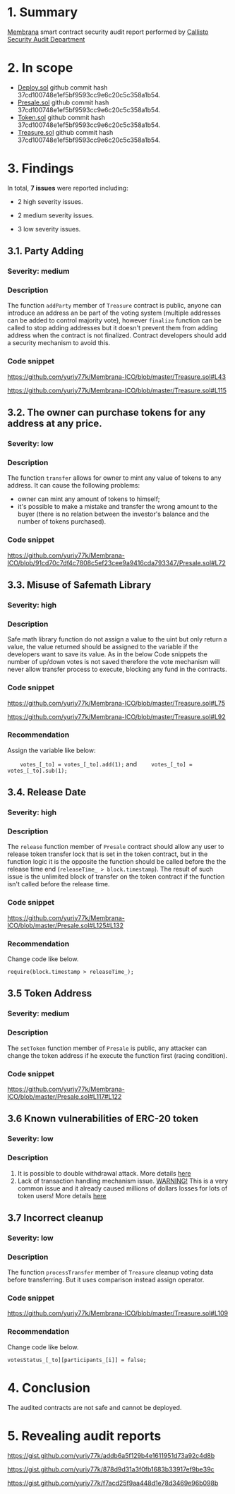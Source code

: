 # 1. Summary

[Membrana](https://drive.google.com/file/d/1FjNbE21tNWmrTgfZ60FP3UeGPYhzs2u0/view?usp=sharing) smart contract security audit report performed by [Callisto Security Audit Department](https://github.com/EthereumCommonwealth/Auditing)

# 2. In scope

- [Deploy.sol](https://github.com/yuriy77k/Membrana-ICO/blob/master/Deploy.sol) github commit hash 37cd100748e1ef5bf9593cc9e6c20c5c358a1b54.
- [Presale.sol](https://github.com/yuriy77k/Membrana-ICO/blob/master/Presale.sol) github commit hash 37cd100748e1ef5bf9593cc9e6c20c5c358a1b54.
- [Token.sol](https://github.com/yuriy77k/Membrana-ICO/blob/master/Token.sol) github commit hash 37cd100748e1ef5bf9593cc9e6c20c5c358a1b54.
- [Treasure.sol](https://github.com/yuriy77k/Membrana-ICO/blob/master/Treasure.sol) github commit hash 37cd100748e1ef5bf9593cc9e6c20c5c358a1b54.

# 3. Findings

In total, **7 issues** were reported including:

- 2 high severity issues.

- 2 medium severity issues.

- 3 low severity issues.

## 3.1. Party Adding

### Severity: medium

### Description

The function `addParty` member of `Treasure` contract is public, anyone can introduce an address an be part of the voting system (multiple addresses can be added to control majority vote), however `finalize` function can be called to stop adding addresses but it doesn't prevent them from adding address when the contract is not finalized. Contract developers should add a security mechanism to avoid this.

### Code snippet

https://github.com/yuriy77k/Membrana-ICO/blob/master/Treasure.sol#L43

https://github.com/yuriy77k/Membrana-ICO/blob/master/Treasure.sol#L115

## 3.2. The owner can purchase tokens for any address at any price.

### Severity: low

### Description

The function `transfer` allows for owner to mint any value of tokens to any address. It can cause the following problems:
* owner can mint any amount of tokens to himself;
* it's possible to make a mistake and transfer the wrong amount to the buyer (there is no relation between the investor's balance and the number of tokens purchased).

### Code snippet

https://github.com/yuriy77k/Membrana-ICO/blob/91cd70c7df4c7808c5ef23cee9a9416cda793347/Presale.sol#L72

## 3.3. Misuse of Safemath Library

### Severity: high

### Description

Safe math library function do not assign a value to the uint but only return a value, the value returned should be assigned to the variable if the developers want to save its value.
As in the below Code snippets the number of up/down votes is not saved therefore the vote mechanism will never allow transfer process to execute, blocking any fund in the contracts.

### Code snippet

https://github.com/yuriy77k/Membrana-ICO/blob/master/Treasure.sol#L75

https://github.com/yuriy77k/Membrana-ICO/blob/master/Treasure.sol#L92

### Recommendation

Assign the variable like below:

```    votes_[_to] = votes_[_to].add(1);```
and
```    votes_[_to] = votes_[_to].sub(1);```

## 3.4. Release Date

### Severity: high

### Description

The `release` function member of `Presale` contract should allow any user to release token transfer lock that is set in the token contract, but in the function logic it is the opposite the function should be called before the the release time end (`releaseTime_ > block.timestamp`). The result of such issue is the unlimited block of transfer on the token contract if the function isn't called before the release time.

### Code snippet

https://github.com/yuriy77k/Membrana-ICO/blob/master/Presale.sol#L125#L132

### Recommendation

Change code like below.

```
require(block.timestamp > releaseTime_);

```

## 3.5 Token Address

### Severity: medium

### Description

The `setToken` function member of `Presale` is public, any attacker can change the token address if he execute the function first (racing condition).

### Code snippet

https://github.com/yuriy77k/Membrana-ICO/blob/master/Presale.sol#L117#L122

## 3.6 Known vulnerabilities of ERC-20 token

### Severity: low

### Description

1. It is possible to double withdrawal attack. More details [here](https://docs.google.com/document/d/1YLPtQxZu1UAvO9cZ1O2RPXBbT0mooh4DYKjA_jp-RLM/edit)
2. Lack of transaction handling mechanism issue. [WARNING!](https://gist.github.com/Dexaran/ddb3e89fe64bf2e06ed15fbd5679bd20) This is a very common issue and it already caused millions of dollars losses for lots of token users! More details [here](https://docs.google.com/document/d/1Feh5sP6oQL1-1NHi-X1dbgT3ch2WdhbXRevDN681Jv4/edit)

## 3.7 Incorrect cleanup

### Severity: low

### Description

The function `processTransfer` member of `Treasure` cleanup voting data before transferring. But it uses comparison instead assign operator.

### Code snippet

https://github.com/yuriy77k/Membrana-ICO/blob/master/Treasure.sol#L109

### Recommendation

Change code like below.

```
votesStatus_[_to][participants_[i]] = false;

```

# 4. Conclusion

The audited contracts are not safe and cannot be deployed.

# 5. Revealing audit reports

https://gist.github.com/yuriy77k/addb6a5f129b4e1611951d73a92c4d8b

https://gist.github.com/yuriy77k/878d9d31a3f0fb1683b33917ef9be39c

https://gist.github.com/yuriy77k/f7acd25f9aa448d1e78d3469e96b098b
